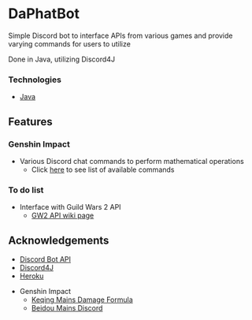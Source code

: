 # DaPhatBot

Simple Discord bot to interface APIs from various games and provide varying commands for users to utilize

Done in Java, utilizing Discord4J

<!-- Technologies -->
### Technologies
* [Java](https://www.oracle.com/java/technologies/javase-documentation.html)

<!-- Features -->
## Features
### Genshin Impact
* Various Discord chat commands to perform mathematical operations
  * Click [here](https://github.com/Wrthlor/DaPhatBot/blob/master/src/main/java/com/github/wrthlor/daphatbot/genshin/README.md) to see list of available commands 

<!-- To do list -->
### To do list 
* Interface with Guild Wars 2 API
  * [GW2 API wiki page](https://wiki.guildwars2.com/wiki/API:Main)

<!-- Acknowledgements -->
## Acknowledgements 
* [Discord Bot API](https://discord.com/developers/docs/intro)
* [Discord4J](https://github.com/Discord4J/Discord4J)
* [Heroku](https://www.heroku.com/home)
<!-- Game specific -->
* Genshin Impact
  * [Keqing Mains Damage Formula](https://library.keqingmains.com/mechanics/combat/damage-formula)
  * [Beidou Mains Discord](https://discord.gg/thecrux)